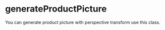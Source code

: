 # generateProductPicture
You can generate product picture with perspective transform use this class.
